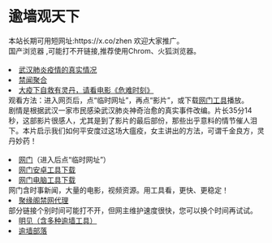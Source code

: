 # 逾墙观天下
<div>本站长期可用短网址:https://x.co/zhen 欢迎大家推广。</div>
<div>国产浏览器 ,可能打不开链接,推荐使用Chrom、火狐浏览器。</div>
<div><BR></div>

 <li><font class="ws11"><a href=https://x.co/pcp title="" target="_blank">武汉肺炎疫情的真实情况</a></font></li>

  <li><font class="ws11"><a href= https://github.com/gfw-breaker/banned-news1/blob/master/README.md title="" target="_blank">禁闻聚合</a></font></li>
  <li><font class="ws11"><a href=https://rawcdn.githack.com/tlmwc248/oo/master/wm.html?from=nayunhai_852 title="" target="_blank">大疫下自救有灵丹，请看电影《危难时刻》</a></font></li>
<div>观看方法：进入网页后，点“临时网址”，再点“影片”，或下载<a href="https://github.com/kcjxub2852/www/blob/master/README.md?d#1" title="" target="_blank">网门工具</a></font></li>播放。</div>
 
  <div>
剧情是根据武汉一家市民感染武汉肺炎神奇治愈的真实事件改编。片长35分14秒，这部影片很感人，尤其是到了影片的最后部份，那些出乎意料的情节催人泪下。本片启示我们如何平安度过这场大瘟疫，女主讲出的方法，可谓千金良方，灵丹妙药！</div> 
  

<div><BR></div>

 

 <li><font class="ws11"><a href="https://rawcdn.githack.com/tlmwc248/oo/master/wm.html?from=nayunhai_852" title="" target="_blank">网门</a>（进入后点“临时网址”）</font></li  
 <UL> 
 <li><font class="ws11"><a href="https://cdn.jsdelivr.net/gh/kcjxub2852/www/szzd/oGate.apk" title="" target="_blank">网门安卓工具下载</a></font></li  
<UL> 
 <li><font class="ws11"><a href="https://cdn.jsdelivr.net/gh/kcjxub2852/www/szzd/oGate.zip" title="" target="_blank">网门电脑工具下载</a></font></li  
 
<div>网门含时事新闻，大量的电影，视频资源。用工具看，更快、更稳定！</font></li></div> 

<li><font class="ws11"><a href="https://github.com/jyg66/4/wiki" title="" target="_blank">聚缘阁禁网代理</a></font></li   
 
<div>部分链接个别时间可能打不开，但网主维护速度很快，您可以换个时间再试试。</font></li></div> 

 <li><font class="ws11"><a href="https://github.com/wlrgim293/www/blob/master/README.md" title="" target="_blank">明见（含多种逾墙工具）</a></font></li  

 

<UL>  

    
<li><font class="ws11"><a href="https://github.com/osurf/zdy/blob/master/README.md" title="" target="_blank">逾墙部落</a></font></li>
<div><BR></div>
 
